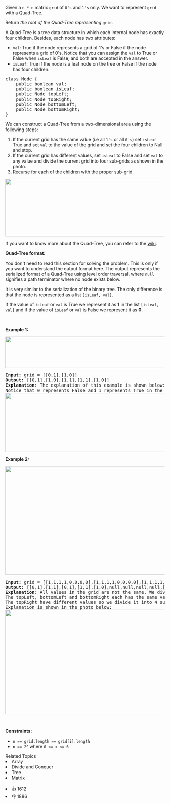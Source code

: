 <p>Given a <code>n * n</code> matrix <code>grid</code> of <code>0's</code> and <code>1's</code> only. We want to represent <code>grid</code> with a Quad-Tree.</p>

<p>Return <em>the root of the Quad-Tree representing </em><code>grid</code>.</p>

<p>A Quad-Tree is a tree data structure in which each internal node has exactly four children. Besides, each node has two attributes:</p>

<ul> 
 <li><code>val</code>: True if the node represents a grid of 1's or False if the node represents a grid of 0's. Notice that you can assign the <code>val</code> to True or False when <code>isLeaf</code> is False, and both are accepted in the answer.</li> 
 <li><code>isLeaf</code>: True if the node is a leaf node on the tree or False if the node has four children.</li> 
</ul>

<pre>
class Node {
    public boolean val;
    public boolean isLeaf;
    public Node topLeft;
    public Node topRight;
    public Node bottomLeft;
    public Node bottomRight;
}</pre>

<p>We can construct a Quad-Tree from a two-dimensional area using the following steps:</p>

<ol> 
 <li>If the current grid has the same value (i.e all <code>1's</code> or all <code>0's</code>) set <code>isLeaf</code> True and set <code>val</code> to the value of the grid and set the four children to Null and stop.</li> 
 <li>If the current grid has different values, set <code>isLeaf</code> to False and set <code>val</code> to any value and divide the current grid into four sub-grids as shown in the photo.</li> 
 <li>Recurse for each of the children with the proper sub-grid.</li> 
</ol> 
<img alt="" src="https://assets.leetcode.com/uploads/2020/02/11/new_top.png" style="width: 777px; height: 181px;" /> 
<p>If you want to know more about the Quad-Tree, you can refer to the <a href="https://en.wikipedia.org/wiki/Quadtree">wiki</a>.</p>

<p><strong>Quad-Tree format:</strong></p>

<p>You don't need to read this section for solving the problem. This is only if you want to understand the output format here. The output represents the serialized format of a Quad-Tree using level order traversal, where <code>null</code> signifies a path terminator where no node exists below.</p>

<p>It is very similar to the serialization of the binary tree. The only difference is that the node is represented as a list <code>[isLeaf, val]</code>.</p>

<p>If the value of <code>isLeaf</code> or <code>val</code> is True we represent it as <strong>1</strong> in the list <code>[isLeaf, val]</code> and if the value of <code>isLeaf</code> or <code>val</code> is False we represent it as <strong>0</strong>.</p>

<p>&nbsp;</p> 
<p><strong class="example">Example 1:</strong></p> 
<img alt="" src="https://assets.leetcode.com/uploads/2020/02/11/grid1.png" style="width: 777px; height: 99px;" /> 
<pre>
<strong>Input:</strong> grid = [[0,1],[1,0]]
<strong>Output:</strong> [[0,1],[1,0],[1,1],[1,1],[1,0]]
<strong>Explanation:</strong> The explanation of this example is shown below:
Notice that 0 represents False and 1 represents True in the photo representing the Quad-Tree.
<img alt="" src="https://assets.leetcode.com/uploads/2020/02/12/e1tree.png" style="width: 777px; height: 186px;" />
</pre>

<p><strong class="example">Example 2:</strong></p>

<p><img alt="" src="https://assets.leetcode.com/uploads/2020/02/12/e2mat.png" style="width: 777px; height: 343px;" /></p>

<pre>
<strong>Input:</strong> grid = [[1,1,1,1,0,0,0,0],[1,1,1,1,0,0,0,0],[1,1,1,1,1,1,1,1],[1,1,1,1,1,1,1,1],[1,1,1,1,0,0,0,0],[1,1,1,1,0,0,0,0],[1,1,1,1,0,0,0,0],[1,1,1,1,0,0,0,0]]
<strong>Output:</strong> [[0,1],[1,1],[0,1],[1,1],[1,0],null,null,null,null,[1,0],[1,0],[1,1],[1,1]]
<strong>Explanation:</strong> All values in the grid are not the same. We divide the grid into four sub-grids.
The topLeft, bottomLeft and bottomRight each has the same value.
The topRight have different values so we divide it into 4 sub-grids where each has the same value.
Explanation is shown in the photo below:
<img alt="" src="https://assets.leetcode.com/uploads/2020/02/12/e2tree.png" style="width: 777px; height: 328px;" />
</pre>

<p>&nbsp;</p> 
<p><strong>Constraints:</strong></p>

<ul> 
 <li><code>n == grid.length == grid[i].length</code></li> 
 <li><code>n == 2<sup>x</sup></code> where <code>0 &lt;= x &lt;= 6</code></li> 
</ul>

<div><div>Related Topics</div><div><li>Array</li><li>Divide and Conquer</li><li>Tree</li><li>Matrix</li></div></div><br><div><li>👍 1612</li><li>👎 1886</li></div>